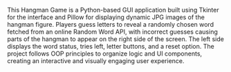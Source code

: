 This Hangman Game is a Python-based GUI application built using Tkinter for the interface and Pillow for displaying dynamic JPG images of the hangman figure. Players guess letters to reveal a randomly chosen word fetched from an online Random Word API, with incorrect guesses causing parts of the hangman to appear on the right side of the screen. The left side displays the word status, tries left, letter buttons, and a reset option. The project follows OOP principles to organize logic and UI components, creating an interactive and visually engaging user experience.

